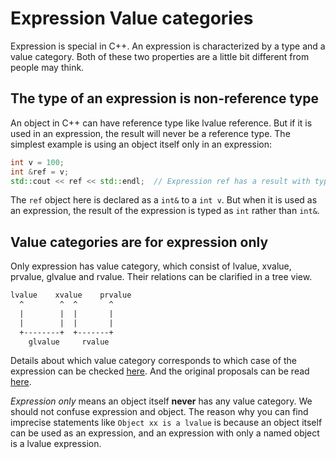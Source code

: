 # Expression Value categories

Expression is special in C++. An expression is characterized by a type and a
value category. Both of these two properties are a little bit different from
people may think.

## The type of an expression is non-reference type

An object in C++ can have reference type like lvalue reference. But if it is
used in an expression, the result will never be a reference type. The simplest
example is using an object itself only in an expression:

```c++
int v = 100;
int &ref = v;
std::cout << ref << std::endl;  // Expression ref has a result with type int
```

The `ref` object here is declared as a `int&` to a `int v`. But when it is
used as an expression, the result of the expression is typed as `int` rather
than `int&`.

## Value categories are for expression only

Only expression has value category, which consist of lvalue, xvalue, prvalue,
glvalue and rvalue. Their relations can be clarified in a tree view.

```txt
lvalue    xvalue    prvalue
  ^        ^  ^       ^
  |        |  |       |
  |        |  |       |
  +--------+  +-------+
    glvalue     rvalue
```

Details about which value category corresponds to which case of the expression
can be checked [here](https://en.cppreference.com/w/cpp/language/value_category).
And the original proposals can be read [here](https://stackoverflow.com/a/38169963/13692802).

*Expression only* means an object itself **never** has any value category. We
should not confuse expression and object. The reason why you can find imprecise
statements like `Object xx is a lvalue` is because an object itself can be used
as an expression, and an expression with only a named object is a lvalue
expression.
